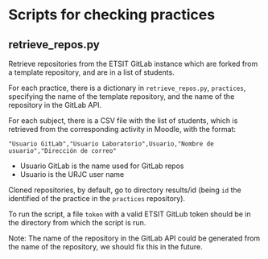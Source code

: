 # Scripts for checking practices

## retrieve_repos.py

Retrieve repositories from the ETSIT GitLab instance which are forked from a template repository, and are in a list of students.

For each practice, there is a dictionary in `retrieve_repos.py`, `practices`, specifying the name of the template repository, and the name of the repository in the GitLab API.

For each subject, there is a CSV file with the list of students, which is retrieved from the corresponding activity in Moodle, with the format:

```
"Usuario GitLab","Usuario Laboratorio",Usuario,"Nombre de usuario","Dirección de correo"
```

* Usuario GitLab is the name used for GitLab repos
* Usuario is the URJC user name

Cloned repositories, by default, go to directory results/id (being `id` the identified of  the practice in the `practices` repository).

To run the script, a file `token` with a valid ETSIT GitLub token should be in the directory from which the script is run.

Note: The name of the repository in the GitLab API could be generated from the name of the repository, we should fix this in the future.